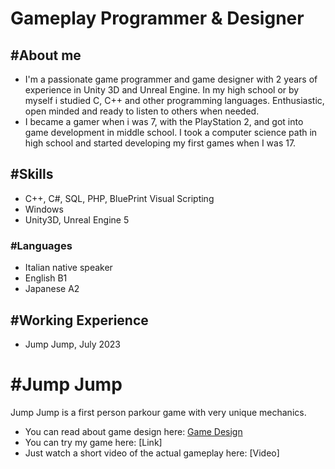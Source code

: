 # Gameplay Programmer & Designer


## #About me
- I'm a passionate game programmer and game designer with 2 years of experience in Unity 3D and Unreal Engine. In my high school or by myself i studied C, C++ and other programming languages. Enthusiastic, open minded and ready to listen to others when needed.
- I became a gamer when i was 7, with the PlayStation 2, and got into game development in middle school. I took a computer science path in high school and started developing my first games when I was 17.

## #Skills
- C++, C#, SQL, PHP, BluePrint Visual Scripting
- Windows
- Unity3D, Unreal Engine 5

### #Languages
- Italian native speaker
- English B1
- Japanese A2

## #Working Experience
- Jump Jump, July 2023

# #Jump Jump
Jump Jump is a first person parkour game with very unique mechanics.
- You can read about game design here: [Game Design](https://giusepperotondo03.github.io/JumpJump_Project.github.io-/)
- You can try my game here: [Link]
- Just watch a short video of the actual gameplay here: [Video]

